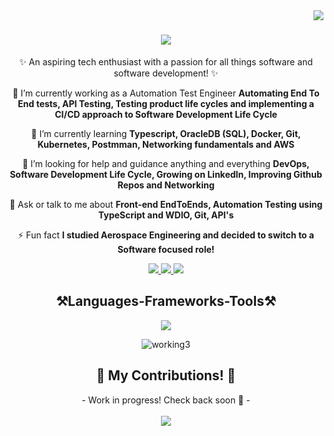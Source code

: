 <img align="right" src="https://visitor-badge.laobi.icu/badge?page_id=Mo-ASayed.visitor-badge&left_color=blue&right_color=red" />

<h1 align = "center">
  <a href= "https://git.io/typing-svg">
    <img src="https://readme-typing-svg.demolab.com/?font=Montserrat&size=30&duration=2500&pause=2000&color=3366F7&vCenter=true&random=false&width=435&lines=Hi%2C+welcome+to+my+Github!👋 ;I'm+Mohammed+Sayed! 🙂" />
  </a>
</h1>

<div align = "center">
    
✨ An aspiring tech enthusiast with a passion for all things software and software development! ✨

🔭 I’m currently working as a Automation Test Engineer **Automating End To End tests, API Testing, Testing product life cycles and implementing a CI/CD approach to Software Development Life Cycle**

🌱 I’m currently learning **Typescript, OracleDB (SQL),  Docker, Git, Kubernetes, Postmman, Networking fundamentals and AWS**
  
🤝 I’m looking for help and guidance anything and everything **DevOps, Software Development Life Cycle, Growing on LinkedIn, Improving Github Repos and Networking**

💬 Ask or talk to me about **Front-end EndToEnds, Automation Testing using TypeScript and WDIO, Git, API's**

⚡ Fun fact **I studied Aerospace Engineering and decided to switch to a Software focused role!**


  <a href="mailto:sayedsylvainltd@gmail.com">
    <img src="https://img.shields.io/badge/Gmail-333333?style=for-the-badge&logo=gmail&logoColor=red"/>
  </a>
  <a href="https://linkedin.com/in/mohammed-sayed-16112a179" target="blank">
  <img src="https://img.shields.io/badge/LinkedIn-0077B5?style=for-the-badge&logo=linkedin&logoColor=white"/>
  </a>
  <a href="https://medium.com/@sayedsylvainltd" target="blank">
  <img src="https://img.shields.io/badge/Medium-12100E?style=for-the-badge&logo=medium&logoColor=white"/>
  </a>
  
</div>

<h2 align="center">⚒️Languages-Frameworks-Tools⚒️</h2>
<div align = "center">
  <a href = "https://skillicons.dev">
    <img src = "https://skillicons.dev/icons?i=typescript,javascript,github,docker,jenkins,git,vscode,linux,kubernetes,idea,postman,ubuntu" /><br>
  </a>
  
  ![working3](https://github.com/Mo-ASayed/Mo-ASayed/assets/168595193/15d8d39a-4c8c-48b5-937e-d0464341ebfb)

</div>

<div align = "center">
  <h2>🍃 My Contributions! 🍃</h2>
     <div align = "center">
               - Work in progress! Check back soon 🚧 -            
     </div>
  <br>
  <a href= "https://git.io/typing-svg">
    <img src="https://readme-typing-svg.demolab.com/?font=Montserrat&size=30&duration=2500&pause=2000&color=3366F7&vCenter=true&random=false&width=435&lines=Thanks+for+stopping+by!%F0%9F%91%8B;Feel+free+to+reach+out!+%F0%9F%93%B2" />
  </a>
</div>
